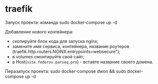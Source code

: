 # traefik
Запуск проекта: команда sudo docker-compose up -d

Добавление нового контейнера: 
 - скопируйте блок кода  для запуска nginx;
 - замените имя сервиса, контейнера, название роутеров (traefik.http.routers.NGINX.entrypoints=websecure");
 - в volumes смонтируйте свой сайт;
 - в Host(`site.fedorov.parseq.pro`) - вставте название своего домена.
 
Перазапуск проекта: sudo docker-compose dwon && sudo docker-compose up -d
